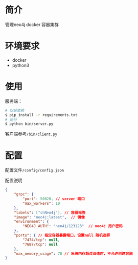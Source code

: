 # 简介
管理neo4j docker 容器集群



# 环境要求

- docker
- python3



# 使用

服务端：

```bash
# 安装依赖
$ pip install -r requirements.txt
# 运行
$ python bin/server.py
```



客户端参考`/bin/client.py`



# 配置

配置文件`/config/config.json`

配置说明

```json
{
    "grpc": {
        "port": 50020, // server 端口
        "max_workers": 10
    },
    "labels": ["shNeo4j"], // 容器标签
    "image": "neo4j:latest",  // 镜像
    "environment": {
        "NEO4J_AUTH": "neo4j/123123"  // neo4j 用户密码
    },
    "ports": { // 指定容器暴露端口，设置null 随机选择
        "7474/tcp": null, 
        "7687/tcp": null
    },
    "max_memory_usage": 70 // 系统内存超过该值时，不允许创建容器
}
```

